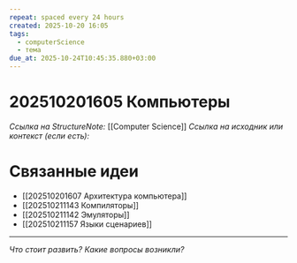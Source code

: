 ```yaml
---
repeat: spaced every 24 hours
created: 2025-10-20 16:05
tags:
  - computerScience
  - тема
due_at: 2025-10-24T10:45:35.880+03:00
---
```

# 202510201605 Компьютеры

*Ссылка на StructureNote:* [[Computer Science]]
*Ссылка на исходник или контекст (если есть):*

# Связанные идеи

- [[202510201607 Архитектура компьютера]]
- [[202510211143 Компиляторы]]
- [[202510211142 Эмуляторы]]
- [[202510211157 Языки сценариев]]

---

*Что стоит развить? Какие вопросы возникли?*
